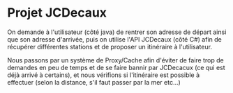 # Projet JCDecaux

On demande à l'utilisateur (côté java) de rentrer son adresse de départ ainsi que son adresse d'arrivée, puis on utilise l'API JCDecaux (côté C#) afin de récupérer différentes stations et de proposer un itinéraire à l'utilisateur.

Nous passons par un système de Proxy/Cache afin d'éviter de faire trop de demandes en peu de temps et de se faire bannir par JCDecacux (ce qui est déjà arrivé à certains), et nous vérifions si l'itinéraire est possible à effectuer (selon la distance, s'il faut passer par la mer etc...)

